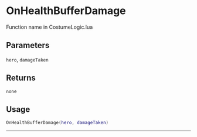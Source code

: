 # OnHealthBufferDamage
Function name in CostumeLogic.lua
## Parameters
`hero`, `damageTaken`
## Returns
`none`
## Usage
```lua
OnHealthBufferDamage(hero, damageTaken)
```
---
